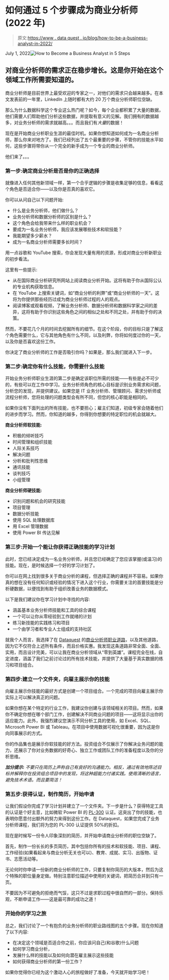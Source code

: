 # 如何通过 5 个步骤成为商业分析师(2022 年)

> 原文:[https://www . data quest . io/blog/how-to-be-a-business-analyst-in-2022/](https://www.dataquest.io/blog/how-to-become-a-business-analyst-in-5-steps-in-2022/)

July 1, 2022![How to Become a Business Analyst in 5 Steps](../Images/79d74d9b4923ce5313b48a775b8fa193.png)

## 对商业分析师的需求正在稳步增长。这是你开始在这个领域工作所需要知道的。

商业分析师是目前世界上最受欢迎的专家之一，对他们的需求只会越来越多。在本文发表前的一年里，LinkedIn 上随时都有大约 20 万个商业分析师职位空缺。

那么为什么数据科学这个专业这么热门呢？如今，每个企业都积累了大量的数据，他们需要人们帮助他们分析这些数据，并提取有意义的见解。我们拥有的数据越多，对业务分析师的需求就越高。。。而且我们有*大量*的数据！

现在是开始商业分析职业生涯的最佳时机。如果你想知道如何成为一名商业分析师，那么你来对地方了。我们已经列出了五个最重要的步骤，不管你的技能水平如何，这些步骤将带你从一个完全的新手成为一个专业的商业分析师。

他们来了。。。

### 第一步:确定商业分析是否是你的正确选择

就像进入任何其他新领域一样，第一个合乎逻辑的步骤是收集足够的信息，看看这个角色是否适合你——以及你是否真的喜欢它。

你可以从问自己以下问题开始:

*   什么是业务分析师，他们做什么？
*   业务分析师和数据分析师的区别是什么？
*   这个角色会给我带来什么样的职业机会？
*   要成为一名业务分析师，我应该发展哪些技术和软技能？
*   我能期望多少薪水？
*   成为一名商业分析师需要多长时间？

用一点谷歌和 YouTube 搜索，你会发现大量有用的资源，形成对商业分析新职业的初步看法。

这里有一些提示:

*   从在国际商业分析研究所网站上阅读商业分析开始。这将有助于你从国际公认的专业机构获取信息。
*   在 YouTube 上搜索关键词，如“商业分析的利弊”或“商业分析师的一天”。这将为你提供那些经历过成为商业分析师过程的人的观点。
*   阅读博客或观看视频，了解业务分析师、数据分析师和数据科学家之间的差异，这将有助于你识别这些角色之间的相似之处和不同之处，并有助于你的决策。

然而，不要花几个月的时间去挖掘所有的细节。在这个阶段，你的目标只是了解这个角色需要什么，它与其他角色有什么不同，以及利弊，你将如何度过你的一天，以及你是否喜欢这份工作。

你决定了商业分析师的工作是否吸引你吗？如果是，那么我们就进入下一步。

### 第二步:确定你有什么技能，你需要什么技能

开始业务分析师职业生涯的第二步是确定该职位所需的技能——有些是必不可少的，有些可以在工作中学习。业务分析师角色的核心目标是识别业务需求和问题，分析您的发现，并提供建议。如果您是 IT 业务分析师、管理顾问、需求分析师或流程分析师，您将处理的问题类型会有所不同，但您的核心职能是相同的。

如果你没有下面列出的所有技能，也不要担心；雇主们知道，初级专家会随着他们的进步而学习。然而，你知道的越多，你得到你想要的特定职位的机会就越大。

**商业分析师软技能:**

*   积极的倾听技巧
*   时间管理和组织技能
*   人际关系技巧
*   解决问题
*   分析和批判性思维
*   通讯技能
*   谈判技巧
*   小组管理

**商业分析师硬技能:**

*   识别问题和机会的研究技能
*   项目管理
*   数据分析技能
*   使用 SQL 处理数据库
*   用 Excel 管理数据
*   使用 Power BI 传达见解

### 第三步:开始一个能让你获得正确技能的学习计划

此时，您已经决定成为一名业务分析师，并且您已经确定了您应该掌握(或温习)的技能。现在，是时候选择一个好的学习计划了。

你可以在网上找到很多关于商业分析的课程，但选择正确的课程并不容易。如果你真的想在没有任何知识或经验的情况下进入这个行业，你需要关注的首要技能是分析硬数据，以便找到有助于组织改善业务的数据模式。

以下是我们建议你在学习计划中寻找的内容:

*   涵盖基本业务分析师技能和工具的综合课程
*   一个可以让你从零经验到工作就绪的计划
*   练习新技能的实践练习和项目
*   一个由学习者和专业人士组成的支持社区

就我个人而言，我选择了在 [Dataquest](https://www.dataquest.io/) 的[商业分析师职业道路](https://www.dataquest.io/path/business-analyst/)，以及其他道路，因为它不仅符合上述所有条件，而且价格实惠。我发现这条道路非常全面、全面、实用，而且设计完美，可以让我在商业分析领域从“零到英雄”。课程完全在线，自定进度，涵盖了我们之前讨论过的所有技术技能，并提供了大量基于真实数据的练习和项目组合。

### 第四步:建立一个文件夹，向雇主展示你的技能

向雇主展示你技能的最好方式是创建一个项目组合。一个完成的项目向雇主展示你实际上可以解决真正的问题。

如果你想在某个特定的行业工作，我建议你创建与该领域相关的项目。然而，如果你不确定你想在哪个部门工作，创建解决不同商业问题的项目——这将显示出你的适应能力。此外，我强烈建议您演示不同分析工具的使用，如 Excel、SQL、Microsoft Power BI 或 Tableau。在项目中使用数据可视化很重要，因为这是你向同事展示的方式。

你的作品集也是展示你软技能的好方法。投资组合不仅展示了你解决业务问题的能力，还展示了你对业务数据的好奇心、独立工作或团队工作的准备程度以及你的分析思维。

***加分提示:*** *不要只在简历上声称自己有良好的沟通能力。相反，通过有效地陈述目标并解释你在投资组合项目中的发现，将这种超能力付诸实践。使用清晰的语言，避免技术术语。而且要简洁！*

### 第五步:获得认证，制作简历，开始申请

让我们假设你完成了学习计划并建立了一个文件夹。下一步是什么？获得特定工具的认证是个好主意，比如微软 Power BI 的 [PL-300](https://docs.microsoft.com/en-us/learn/certifications/exams/pl-300) 认证。这突出了你的技能，也表明你愿意付出额外的努力来得到这份工作。在 Dataquest，如果您完成了业务分析师课程，我们将为您的 PL-300 认证提供 50%的折扣。

现在是时候写一份令人印象深刻的简历，并开始申请商业分析师的职位空缺了。

首先，制作一份长长的多页简历，其中包括你所有的技术和软技能、项目、课程、工作经验(如果看起来与商业分析无关也可以)、教育、成就、实习、出版物、证书、志愿活动等。

无论何时你申请一份新的商业分析师的工作，只要复制你简历的大版本，然后为这个特殊的职位量身定做。特别注意职位描述中使用的关键词，把简历合并到只有一页。

不要因为不可避免的拒绝而气馁，这只不过是求职过程中很自然的一部分。保持乐观，不断申请工作——这是最可靠的成功之道！

### 开始你的学习之旅

总之，我们讨论了一个有抱负的业务分析师的职业路线图的五个步骤。现在你知道了以下内容:

*   在决定这个领域是否适合你之前，你应该问自己(和谷歌)什么问题
*   如何学习商业分析，
*   发展什么样的技能以及如何向潜在雇主展示这些技能
*   如何获得商业分析师的第一份工作？

如果你觉得你已经为这个激动人心的旅程做好了准备，今天就开始学习吧！